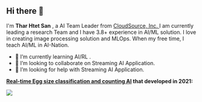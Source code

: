 <!--
**tharhtetsan/tharhtetsan** is a ✨ _special_ ✨ repository because its `README.md` (this file) appears on your GitHub profile.
Here are some ideas to get you started:
 -->

## Hi there 👋

I'm **Thar Htet San** , a AI Team Leader from [CloudSource, Inc. ](https://www.cloudsource.co.jp/)I am currently leading a research Team and I have 3.8+ experience in AI/ML solution. I love in creating image processing solution and MLOps. When my free time, I teach AI/ML in AI-Nation.

  - 🌱 I’m currently learning AI/RL .
  - 👯 I’m looking to collaborate on Streaming AI Application.
  - 🤔 I’m looking for help with Streaming AI Application.



**[Real-time Egg size classification and counting AI](https://github.com/tharhtetsan/Real-time-egg-size-classification-and-counting) that developed in 2021:**

![](https://github.com/tharhtetsan/Real-time-egg-size-classification-and-counting/blob/12272f6fec845f12242112b3da0f18f43220992d/images/egg-counting.gif)

